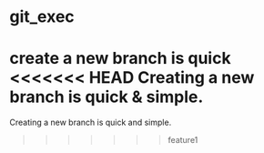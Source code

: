 # git_exec

create a new branch is quick
<<<<<<< HEAD
Creating a new branch is quick & simple.
=======
Creating a new branch is quick and simple.
>>>>>>> feature1
